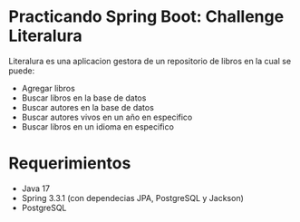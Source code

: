 # Practicando Spring Boot: Challenge Literalura

Literalura es una aplicacion gestora de un repositorio de libros en la cual se puede: 
* Agregar libros
* Buscar libros en la base de datos
* Buscar autores en la base de datos
* Buscar autores vivos en un año en especifico
* Buscar libros en un idioma en especifico

# Requerimientos
* Java 17
* Spring 3.3.1 (con dependecias JPA, PostgreSQL y Jackson)
* PostgreSQL
 
